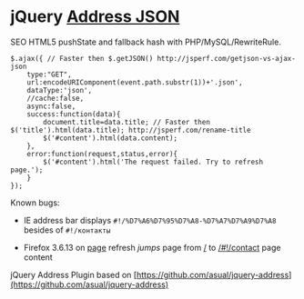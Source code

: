 # jQuery [Address JSON](http://lab.laukstein.com/address-json/)
SEO HTML5 pushState and fallback hash with PHP/MySQL/RewriteRule.

    $.ajax({ // Faster then $.getJSON() http://jsperf.com/getjson-vs-ajax-json
        type:"GET",
        url:encodeURIComponent(event.path.substr(1))+'.json',
        dataType:'json',
        //cache:false,
        async:false,
        success:function(data){
            document.title=data.title; // Faster then $('title').html(data.title); http://jsperf.com/rename-title
            $('#content').html(data.content);
        },
        error:function(request,status,error){
            $('#content').html('The request failed. Try to refresh page.');
        }
    });
    
Known bugs:

* IE address bar displays `#!/%D7%A6%D7%95%D7%A8-%D7%A7%D7%A9%D7%A8` besides of  `#!/контакты`

* Firefox 3.6.13 on [page](http://lab.laukstein.com/address-json/#!/contact) refresh <i>jumps</i> page from [/](http://lab.laukstein.com) to [/#!/contact](http://lab.laukstein.com/address-json/#!/contact) page content


jQuery Address Plugin based on [https://github.com/asual/jquery-address](https://github.com/asual/jquery-address)